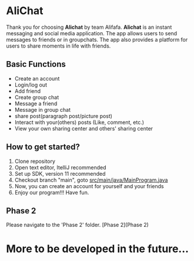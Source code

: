 # AliChat

Thank you for choosing **Alichat** by team Alifafa. **Alichat** is an instant messaging and social media application. The app allows users to send messages to friends or in groupchats. The app also provides a platform for users to share moments in life with friends. 

## Basic Functions

* Create an account
* Login/log out
* Add friend
* Create group chat
* Message a friend
* Message in group chat
* share post(paragraph post/picture post)
* Interact with your(others) posts (Like, comment, etc.)
* View your own sharing center and others' sharing center

## How to get started?

1. Clone repository 
2. Open text editor, ItelliJ recommended
3. Set up SDK, version 11 recommended
4. Checkout branch "main", goto [src/main/java/MainProgram.java](src/main/java/MainProgram.java)
5. Now, you can create an account for yourself and your friends
6. Enjoy our program!!! Have fun.

## Phase 2
Please navigate to the 'Phase 2' folder. [Phase 2](Phase 2)


# More to be developed in the future...
